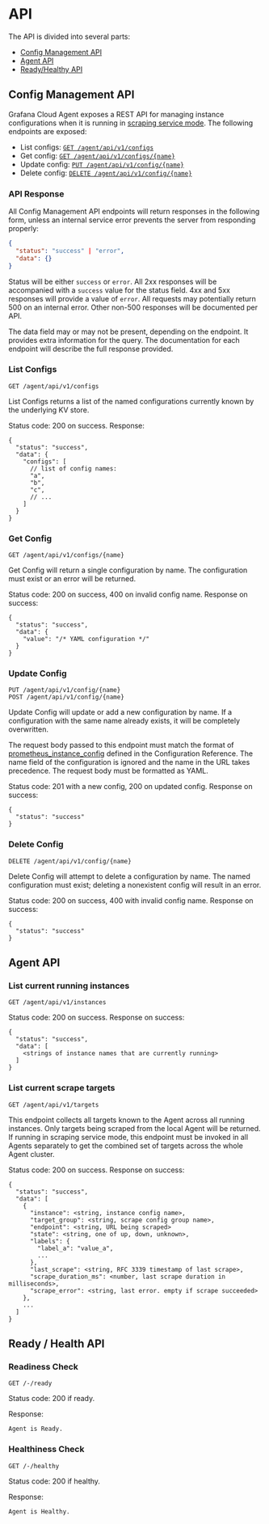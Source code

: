 # API

The API is divided into several parts:

- [Config Management API](#config-management-api)
- [Agent API](#agent-api)
- [Ready/Healthy API](#ready--health-api)

## Config Management API

Grafana Cloud Agent exposes a REST API for managing instance configurations when
it is running in [scraping service mode](./scraping-service.md). The following
endpoints are exposed:

- List configs: [`GET /agent/api/v1/configs`](#list-configs)
- Get config: [`GET /agent/api/v1/configs/{name}`](#get-config)
- Update config: [`PUT /agent/api/v1/config/{name}`](#update-config)
- Delete config: [`DELETE /agent/api/v1/config/{name}`](#delete-config)

### API Response

All Config Management API endpoints will return responses in the following
form, unless an internal service error prevents the server from responding
properly:

```json
{
  "status": "success" | "error",
  "data": {}
}
```

Status will be either `success` or `error`. All 2xx responses will be
accompanied with a `success` value for the status field. 4xx and 5xx
responses will provide a value of `error`. All requests may potentially
return 500 on an internal error. Other non-500 responses will be documented
per API.

The data field may or may not be present, depending on the endpoint. It
provides extra information for the query. The documentation for each endpoint
will describe the full response provided.

### List Configs

```
GET /agent/api/v1/configs
```

List Configs returns a list of the named configurations currently known by the
underlying KV store.

Status code: 200 on success.
Response:

```
{
  "status": "success",
  "data": {
    "configs": [
      // list of config names:
      "a",
      "b",
      "c",
      // ...
    ]
  }
}
```

### Get Config

```
GET /agent/api/v1/configs/{name}
```

Get Config will return a single configuration by name. The configuration must
exist or an error will be returned.

Status code: 200 on success, 400 on invalid config name.
Response on success:

```
{
  "status": "success",
  "data": {
    "value": "/* YAML configuration */"
  }
}
```

### Update Config

```
PUT /agent/api/v1/config/{name}
POST /agent/api/v1/config/{name}
```

Update Config will update or add a new configuration by name. If a configuration
with the same name already exists, it will be completely overwritten.

The request body passed to this endpoint must match the format of
[prometheus_instance_config](./configuration-reference.md#prometheus_instance_config)
defined in the Configuration Reference. The name field of the configuration is
ignored and the name in the URL takes precedence. The request body must be
formatted as YAML.

Status code: 201 with a new config, 200 on updated config.
Response on success:

```
{
  "status": "success"
}
```

### Delete Config

```
DELETE /agent/api/v1/config/{name}
```

Delete Config will attempt to delete a configuration by name. The named
configuration must exist; deleting a nonexistent config will result in an
error.

Status code: 200 on success, 400 with invalid config name.
Response on success:

```
{
  "status": "success"
}
```

## Agent API

### List current running instances

```
GET /agent/api/v1/instances
```

Status code: 200 on success.
Response on success:

```
{
  "status": "success",
  "data": [
    <strings of instance names that are currently running>
  ]
}
```

### List current scrape targets

```
GET /agent/api/v1/targets
```

This endpoint collects all targets known to the Agent across all running
instances. Only targets being scraped from the local Agent will be returned. If
running in scraping service mode, this endpoint must be invoked in all Agents
separately to get the combined set of targets across the whole Agent cluster.

Status code: 200 on success.
Response on success:

```
{
  "status": "success",
  "data": [
    {
      "instance": <string, instance config name>,
      "target_group": <string, scrape config group name>,
      "endpoint": <string, URL being scraped>
      "state": <string, one of up, down, unknown>,
      "labels": {
        "label_a": "value_a",
        ...
      },
      "last_scrape": <string, RFC 3339 timestamp of last scrape>,
      "scrape_duration_ms": <number, last scrape duration in milliseconds>,
      "scrape_error": <string, last error. empty if scrape succeeded>
    },
    ...
  ]
}
```

## Ready / Health API

### Readiness Check

```
GET /-/ready
```

Status code: 200 if ready.

Response:
```
Agent is Ready.
```

### Healthiness Check

```
GET /-/healthy
```

Status code: 200 if healthy.

Response:
```
Agent is Healthy.
```
